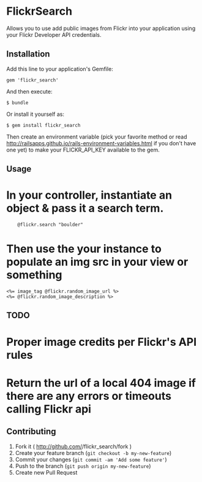 # FlickrSearch

Allows you to use add public images from Flickr into your application using your Flickr Developer API credentials.

## Installation

Add this line to your application's Gemfile:

    gem 'flickr_search'

And then execute:

    $ bundle

Or install it yourself as:

    $ gem install flickr_search

Then create an environment variable (pick your favorite method or read http://railsapps.github.io/rails-environment-variables.html if you don't have one yet) to make your FLICKR_API_KEY available to the gem.

## Usage

# In your controller, instantiate an object & pass it a search term.
``` @flickr = FlickrSearch.new
    @flickr.search "boulder"
```
# Then use the your instance to populate an img src in your view or something

```
<%= image_tag @flickr.random_image_url %>
<%= @flickr.random_image_description %>

```

## TODO

# Proper image credits per Flickr's API rules
# Return the url of a local 404 image if there are any errors or timeouts calling Flickr api


## Contributing

1. Fork it ( http://github.com/<my-github-username>/flickr_search/fork )
2. Create your feature branch (`git checkout -b my-new-feature`)
3. Commit your changes (`git commit -am 'Add some feature'`)
4. Push to the branch (`git push origin my-new-feature`)
5. Create new Pull Request
